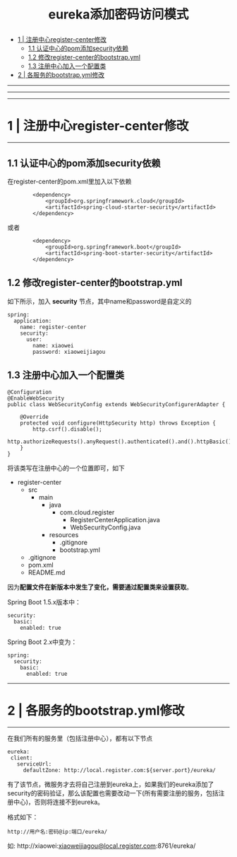 # <p align="center">eureka添加密码访问模式</p>

- [1 | 注册中心register-center修改](#01)    
  - [1.1 认证中心的pom添加security依赖](#1.1)   
  - [1.2 修改register-center的bootstrap.yml](#1.2)   
  - [1.3 注册中心加入一个配置类](#1.3)   
- [2 | 各服务的bootstrap.yml修改](#02)   




---
---
---
<h1 id="01">1 | 注册中心register-center修改</h1>

---


<h2 id="1.1">1.1 认证中心的pom添加security依赖</h2>

在register-center的pom.xml里加入以下依赖

```
		<dependency>
			<groupId>org.springframework.cloud</groupId>
			<artifactId>spring-cloud-starter-security</artifactId>
		</dependency>
```

或者

```
		<dependency>
			<groupId>org.springframework.boot</groupId>
			<artifactId>spring-boot-starter-security</artifactId>
		</dependency>
```


<h2 id="1.2">1.2 修改register-center的bootstrap.yml</h2>

如下所示，加入 **security** 节点，其中name和password是自定义的

```
spring:
  application:
    name: register-center
    security:
      user:
        name: xiaowei
        password: xiaoweijiagou
```


<h2 id="1.3">1.3 注册中心加入一个配置类</h2>

```
@Configuration
@EnableWebSecurity
public class WebSecurityConfig extends WebSecurityConfigurerAdapter {

    @Override
    protected void configure(HttpSecurity http) throws Exception {
        http.csrf().disable();
        http.authorizeRequests().anyRequest().authenticated().and().httpBasic();
    }
}
```

将该类写在注册中心的一个位置即可，如下
- register-center
  - src
      - main
         - java
             - com.cloud.register
               - RegisterCenterApplication.java
               - WebSecurityConfig.java
         - resources
           - .gitignore
           - bootstrap.yml
  - .gitignore
  - pom.xml
  - README.md

因为**配置文件在新版本中发生了变化，需要通过配置类来设置获取**。

Spring Boot 1.5.x版本中：
```
security:
  basic:
    enabled: true
```

Spring Boot 2.x中变为：
```
spring:
  security:
    basic:
      enabled: true
```





---
<h1 id="02">2 | 各服务的bootstrap.yml修改</h1>

---

在我们所有的服务里（包括注册中心），都有以下节点
 ```
 eureka:
  client:
    serviceUrl:
      defaultZone: http://local.register.com:${server.port}/eureka/
 ```
 
有了该节点，微服务才去将自己注册到eureka上，如果我们的eureka添加了security的密码验证，那么该配置也需要改动一下(所有需要注册的服务，包括注册中心)，否则将连接不到eureka。

格式如下：   
```
http://用户名:密码@ip:端口/eureka/
```

如: http://xiaowei:xiaoweijiagou@local.register.com:8761/eureka/








